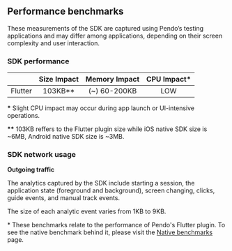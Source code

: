 ## Performance benchmarks

These measurements of the SDK are captured using Pendo’s testing applications and may differ among applications, depending on their screen complexity and user interaction.

### SDK performance

|                | Size Impact | Memory Impact | CPU Impact\* |
|     :---:      |     :---:   |     :---:     |    :---:     |   
|    Flutter     |   103KB\*\* | (~) 60-200KB  |     LOW      |

<b>\*</b> Slight CPU impact may occur during app launch or UI-intensive operations.

<b>\*\*</b> 103KB reffers to the Flutter plugin size while iOS native SDK size is ~6MB, Android native SDK size is ~3MB.

### SDK network usage
**Outgoing traffic**

The analytics captured by the SDK include starting a session, the application state (foreground and background), screen changing, clicks, guide events, and manual track events. 

The size of each analytic event varies from 1KB to 9KB.


\* These benchmarks relate to the performance of Pendo's Flutter plugin. To see the native benchmark behind it, please visit the [Native benchmarks](NativePerformanceBenchmarks.md) page.